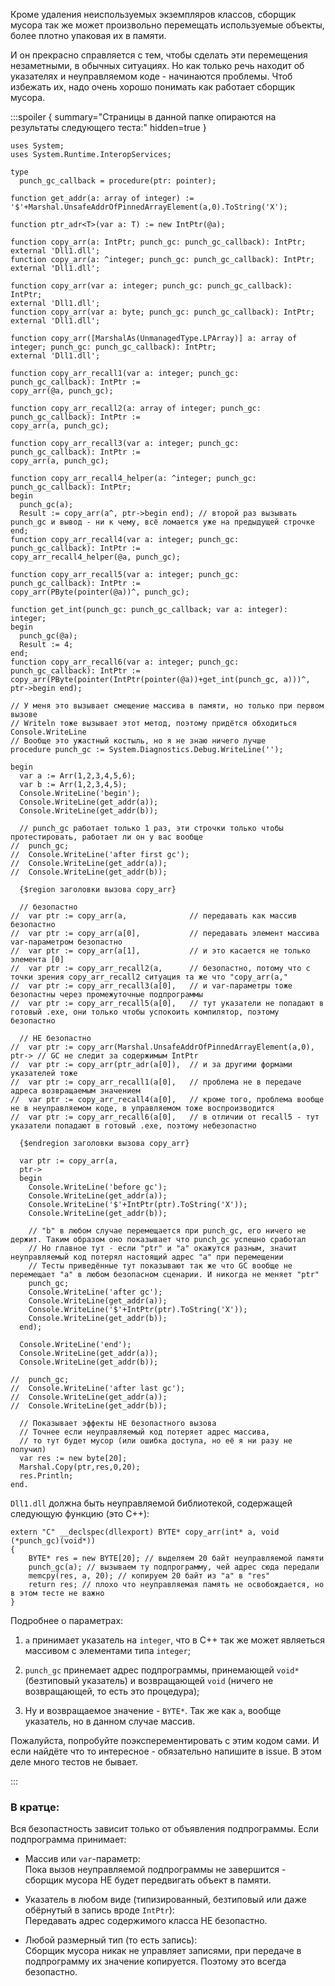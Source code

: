 


Кроме удаления неиспользуемых экземпляров классов, сборщик мусора так же может произвольно
перемещать используемые объекты, более плотно упаковая их в памяти.

И он прекрасно справляется с тем, чтобы сделать эти перемещения незаметными, в обычных ситуациях.
Но как только речь находит об указателях и неуправляемом коде - начинаются проблемы.
Чтоб избежать их, надо очень хорошо понимать как работает сборщик мусора.

:::spoiler { summary="Страницы в данной папке опираются на результаты следующего теста:" hidden=true }

```
uses System;
uses System.Runtime.InteropServices;

type
  punch_gc_callback = procedure(ptr: pointer);
  
function get_addr(a: array of integer) := '$'+Marshal.UnsafeAddrOfPinnedArrayElement(a,0).ToString('X');

function ptr_adr<T>(var a: T) := new IntPtr(@a);

function copy_arr(a: IntPtr; punch_gc: punch_gc_callback): IntPtr;
external 'Dll1.dll';
function copy_arr(a: ^integer; punch_gc: punch_gc_callback): IntPtr;
external 'Dll1.dll';

function copy_arr(var a: integer; punch_gc: punch_gc_callback): IntPtr;
external 'Dll1.dll';
function copy_arr(var a: byte; punch_gc: punch_gc_callback): IntPtr;
external 'Dll1.dll';

function copy_arr([MarshalAs(UnmanagedType.LPArray)] a: array of integer; punch_gc: punch_gc_callback): IntPtr;
external 'Dll1.dll';

function copy_arr_recall1(var a: integer; punch_gc: punch_gc_callback): IntPtr :=
copy_arr(@a, punch_gc);

function copy_arr_recall2(a: array of integer; punch_gc: punch_gc_callback): IntPtr :=
copy_arr(a, punch_gc);

function copy_arr_recall3(var a: integer; punch_gc: punch_gc_callback): IntPtr :=
copy_arr(a, punch_gc);

function copy_arr_recall4_helper(a: ^integer; punch_gc: punch_gc_callback): IntPtr;
begin
  punch_gc(a);
  Result := copy_arr(a^, ptr->begin end); // второй раз вызывать punch_gc и вывод - ни к чему, всё ломается уже на предыдущей строчке
end;
function copy_arr_recall4(var a: integer; punch_gc: punch_gc_callback): IntPtr :=
copy_arr_recall4_helper(@a, punch_gc);

function copy_arr_recall5(var a: integer; punch_gc: punch_gc_callback): IntPtr :=
copy_arr(PByte(pointer(@a))^, punch_gc);

function get_int(punch_gc: punch_gc_callback; var a: integer): integer;
begin
  punch_gc(@a);
  Result := 4;
end;
function copy_arr_recall6(var a: integer; punch_gc: punch_gc_callback): IntPtr :=
copy_arr(PByte(pointer(IntPtr(pointer(@a))+get_int(punch_gc, a)))^, ptr->begin end);

// У меня это вызывает смещение массива в памяти, но только при первом вызове
// Writeln тоже вызывает этот метод, поэтому придётся обходиться Console.WriteLine
// Вообще это ужастный костыль, но я не знаю ничего лучше
procedure punch_gc := System.Diagnostics.Debug.WriteLine('');

begin
  var a := Arr(1,2,3,4,5,6);
  var b := Arr(1,2,3,4,5);
  Console.WriteLine('begin');
  Console.WriteLine(get_addr(a));
  Console.WriteLine(get_addr(b));
  
  // punch_gc работает только 1 раз, эти строчки только чтобы протестировать, работает ли он у вас вообще
//  punch_gc;
//  Console.WriteLine('after first gc');
//  Console.WriteLine(get_addr(a));
//  Console.WriteLine(get_addr(b));
  
  {$region заголовки вызова copy_arr}
  
  // безопастно
//  var ptr := copy_arr(a,              // передавать как массив безопастно
//  var ptr := copy_arr(a[0],           // передавать элемент массива var-параметром безопастно
//  var ptr := copy_arr(a[1],           // и это касается не только элемента [0]
//  var ptr := copy_arr_recall2(a,      // безопастно, потому что с точки зрения copy_arr_recall2 ситуация та же что "copy_arr(a,"
//  var ptr := copy_arr_recall3(a[0],   // и var-параметры тоже безопастны через промежуточные подпрограммы
//  var ptr := copy_arr_recall5(a[0],   // тут указатели не попадают в готовый .exe, они только чтобы успокоить компилятор, поэтому безопастно
  
  // НЕ безопастно
//  var ptr := copy_arr(Marshal.UnsafeAddrOfPinnedArrayElement(a,0), ptr-> // GC не следит за содержимым IntPtr
//  var ptr := copy_arr(ptr_adr(a[0]),  // и за другими формами указателей тоже
//  var ptr := copy_arr_recall1(a[0],   // проблема не в передаче адреса возвращаемым значением
//  var ptr := copy_arr_recall4(a[0],   // кроме того, проблема вообще не в неуправляемом коде, в управляемом тоже воспроизводится
//  var ptr := copy_arr_recall6(a[0],   // в отличии от recall5 - тут указатели попадают в готовый .exe, поэтому небезопастно
  
  {$endregion заголовки вызова copy_arr}
  
  var ptr := copy_arr(a,
  ptr->
  begin
    Console.WriteLine('before gc');
    Console.WriteLine(get_addr(a));
    Console.WriteLine('$'+IntPtr(ptr).ToString('X'));
    Console.WriteLine(get_addr(b));
    
    // "b" в любом случае перемещается при punch_gc, его ничего не держит. Таким образом оно показывает что punch_gc успешно сработал
    // Но главное тут - если "ptr" и "a" окажутся разным, значит неуправляемый код потерял настоящий адрес "a" при перемещении
    // Тесты приведённые тут показывают так же что GC вообще не перемещает "a" в любом безопасном сценарии. И никогда не меняет "ptr"
    punch_gc;
    Console.WriteLine('after gc');
    Console.WriteLine(get_addr(a));
    Console.WriteLine('$'+IntPtr(ptr).ToString('X'));
    Console.WriteLine(get_addr(b));
  end);
  
  Console.WriteLine('end');
  Console.WriteLine(get_addr(a));
  Console.WriteLine(get_addr(b));
  
//  punch_gc;
//  Console.WriteLine('after last gc');
//  Console.WriteLine(get_addr(a));
//  Console.WriteLine(get_addr(b));
  
  // Показывает эффекты НЕ безопастного вызова
  // Точнее если неуправляемый код потеряет адрес массива,
  // то тут будет мусор (или ошибка доступа, но её я ни разу не получил)
  var res := new byte[20];
  Marshal.Copy(ptr,res,0,20);
  res.Println;
end.
```
`Dll1.dll` должна быть неуправляемой библиотекой, содержащей следующую функцию (это C++):
```
extern "C" __declspec(dllexport) BYTE* copy_arr(int* a, void (*punch_gc)(void*))
{
    BYTE* res = new BYTE[20]; // выделяем 20 байт неуправляемой памяти
    punch_gc(a); // вызываем ту подпрограмму, чей адрес сюда передали
    memcpy(res, a, 20); // копируем 20 байт из "a" в "res"
    return res; // плохо что неуправляемая память не освобождается, но в этом тесте не важно
}
```
Подробнее о параметрах:
1. `a` принимает указатель на `integer`, что в C++ так же может являеться массивом с элементами типа `integer`;

2. `punch_gc` принемает адрес подпрограммы, принемающей `void*` (безтиповый указатель)
и возвращающей `void` (ничего не возвращающей, то есть это процедура);

3. Ну и возвращаемое значение - `BYTE*`. Так же как `a`, вообще указатель, но в данном случае массив.

Пожалуйста, попробуйте поэксперементировать с этим кодом сами. И если найдёте
что то интересное - обязательно напишите в issue. В этом деле много тестов не бывает.

:::

### В кратце:

Вся безопастность зависит только от объявления подпрограммы. Если подпрограмма принимает:

- Массив или `var`-параметр:\
Пока вызов неуправляемой подпрограммы не завершится - сборщик мусора НЕ будет передвигать объект в памяти.

- Указатель в любом виде (типизированный, безтиповый или даже обёрнутый в запись вроде `IntPtr`):\
Передавать адрес содержимого класса НЕ безопастно.

- Любой размерный тип (то есть запись):\
Сборщик мусора никак не управляет записями, при передаче в
подпрограмму их значение копируется. Поэтому это всегда безопастно.


